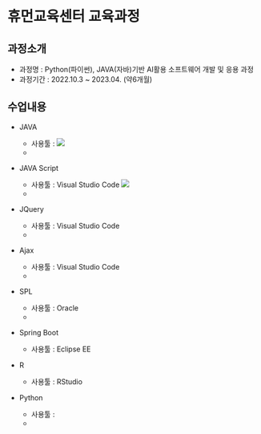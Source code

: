 # 휴먼교육센터 교육과정
## 과정소개
- 과정명 : Python(파이썬), JAVA(자바)기반 AI활용 소프트웨어 개발 및 응용 과정
- 과정기간 : 2022.10.3 ~ 2023.04. (약6개월)

## 수업내용
- JAVA
    - 사용툴 : <img src="https://img.shields.io/badge/EclipseSE-007396?style=for-the-badge&logo=#2C2255&logoColor=white">
    - 


- JAVA Script
    - 사용툴 : Visual Studio Code
              <img src="https://img.shields.io/badge/Visual Studio Code-007396?style=flat-square&logo=#007ACC&logoColor=white"/>
    -

- JQuery
    - 사용툴 : Visual Studio Code
    -

- Ajax
    - 사용툴 : Visual Studio Code    
    -

- SPL
    - 사용툴 : Oracle
    -


- Spring Boot
    - 사용툴 : Eclipse EE

- R
    - 사용툴 : RStudio

- Python
    - 사용툴 : 
    - 